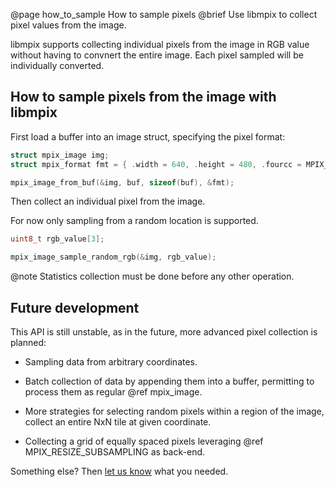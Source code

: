 @page how_to_sample How to sample pixels
@brief Use libmpix to collect pixel values from the image.

libmpix supports collecting individual pixels from the image in RGB value without having to
convnert the entire image. Each pixel sampled will be individually converted.

## How to sample pixels from the image with libmpix

First load a buffer into an image struct, specifying the pixel format:

```c
struct mpix_image img;
struct mpix_format fmt = { .width = 640, .height = 480, .fourcc = MPIX_FMT_RGB24 };

mpix_image_from_buf(&img, buf, sizeof(buf), &fmt);
```

Then collect an individual pixel from the image.

For now only sampling from a random location is supported.

```c
uint8_t rgb_value[3];

mpix_image_sample_random_rgb(&img, rgb_value);
```

@note Statistics collection must be done before any other operation.

## Future development

This API is still unstable, as in the future, more advanced pixel collection is planned:

- Sampling data from arbitrary coordinates.

- Batch collection of data by appending them into a buffer, permitting to process them as regular
  @ref mpix_image.

- More strategies for selecting random pixels within a region of the image,
  collect an entire NxN tile at given coordinate.

- Collecting a grid of equally spaced pixels leveraging @ref MPIX_RESIZE_SUBSAMPLING as back-end.

Something else? Then [let us know](https://github.com/libmpix/libmpix/issues/new) what you needed.
